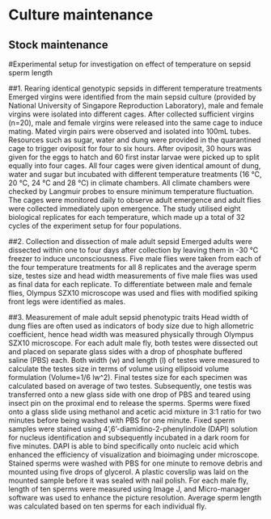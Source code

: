 # Culture maintenance

   ## Stock maintenance

#Experimental setup for investigation on effect of temperature on sepsid sperm length

##1. Rearing identical genotypic sepsids in different temperature treatments
Emerged virgins were identified from the main sepsid culture (provided by National University of Singapore Reproduction Laboratory), male and female virgins were isolated into different cages. After collected sufficient virgins (n=20), male and female virgins were released into the same cage to induce mating. Mated virgin pairs were observed and isolated into 100mL tubes. Resources such as sugar, water and dung were provided in the quarantined cage to trigger oviposit for four to six hours. After oviposit, 30 hours was given for the eggs to hatch and 60 first instar larvae were picked up to split equally into four cages. All four cages were given identical amount of dung, water and sugar but incubated with different temperature treatments (16 ℃, 20 ℃, 24 ℃ and 28 ℃) in climate chambers. All climate chambers were checked by Langmuir probes to ensure minimum temperature fluctuation. The cages were monitored daily to observe adult emergence and adult flies were collected immediately upon emergence. The study utilised eight biological replicates for each temperature, which made up a total of 32 cycles of the experiment setup for four populations. 


##2. Collection and dissection of male adult sepsid
Emerged adults were dissected within one to four days after collection by leaving them in -30 ℃ freezer to induce unconsciousness. Five male flies were taken from each of the four temperature treatments for all 8 replicates and the average sperm size, testes size and head width measurements of five male flies was used as final data for each replicate. To differentiate between male and female flies, Olympus SZX10 microscope was used and flies with modified spiking front legs were identified as males. 


##3. Measurement of male adult sepsid phenotypic traits 
Head width of dung flies are often used as indicators of body size due to high allometric coefficient, hence head width was measured physically through Olympus SZX10 microscope. For each adult male fly, both testes were dissected out and placed on separate glass sides with a drop of phosphate buffered saline (PBS) each. Both width (w) and length (l) of testes were measured to calculate the testes size in terms of volume using ellipsoid volume formulation (Volume=1/6 lw^2). Final testes size for each specimen was calculated based on average of two testes. Subsequently, one testis was transferred onto a new glass side with one drop of PBS and teared using insect pin on the proximal end to release the sperms. Sperms were fixed onto a glass slide using methanol and acetic acid mixture in 3:1 ratio for two minutes before being washed with PBS for one minute. Fixed sperm samples were stained using 4’,6’-diamidino-2-phenylindole (DAPI) solution for nucleus identification and subsequently incubated in a dark room for five minutes. DAPI is able to bind specifically onto nucleic acid which enhanced the efficiency of visualization and bioimaging under microscope. Stained sperms were washed with PBS for one minute to remove debris and mounted using five drops of glycerol. A plastic coverslip was laid on the mounted sample before it was sealed with nail polish. For each male fly, length of ten sperms were measured using Image J, and Micro-manager software was used to enhance the picture resolution. Average sperm length was calculated based on ten sperms for each individual fly.

